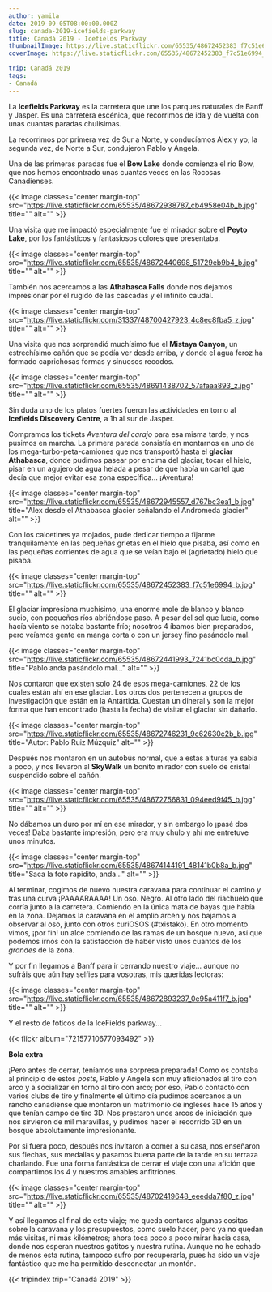 ```yaml
---
author: yamila
date: 2019-09-05T08:00:00.000Z
slug: canada-2019-icefields-parkway
title: Canadá 2019 - Icefields Parkway
thumbnailImage: https://live.staticflickr.com/65535/48672452383_f7c51e6994_z.jpg
coverImage: https://live.staticflickr.com/65535/48672452383_f7c51e6994_b.jpg

trip: Canadá 2019
tags:
- Canadá
---
```


La **Icefields Parkway** es la carretera que une los parques naturales de Banff y Jasper. Es una carretera escénica, que recorrimos de ida y de vuelta con unas cuantas paradas chulísimas.

<!--more-->

La recorrimos por primera vez de Sur a Norte, y conducíamos Alex y yo; la segunda vez, de Norte a Sur, condujeron Pablo y Angela.

Una de las primeras paradas fue el **Bow Lake** donde comienza el río Bow, que nos hemos encontrado unas cuantas veces en las Rocosas Canadienses.

{{< image classes="center margin-top" src="https://live.staticflickr.com/65535/48672938787_cb4958e04b_b.jpg" title="" alt="" >}}

Una visita que me impactó especialmente fue el mirador sobre el **Peyto Lake**, por los fantásticos y fantasiosos colores que presentaba.

{{< image classes="center margin-top" src="https://live.staticflickr.com/65535/48672440698_51729eb9b4_b.jpg" title="" alt="" >}}

También nos acercamos a las **Athabasca Falls** donde nos dejamos impresionar por el rugido de las cascadas y el infinito caudal.

{{< image classes="center margin-top" src="https://live.staticflickr.com/31337/48700427923_4c8ec8fba5_z.jpg" title="" alt="" >}}

Una visita que nos sorprendió muchísimo fue el **Mistaya Canyon**, un estrechísimo cañón que se podía ver desde arriba, y donde el agua feroz ha formado caprichosas formas y sinuosos recodos.

{{< image classes="center margin-top" src="https://live.staticflickr.com/65535/48691438702_57afaaa893_z.jpg" title="" alt="" >}}

Sin duda uno de los platos fuertes fueron las actividades en torno al **Icefields Discovery Centre**, a 1h al sur de Jasper.

Compramos los tickets *Aventura del carajo* para esa misma tarde, y nos pusimos en marcha. La primera parada consistía en montarnos en uno de los mega-turbo-peta-camiones que nos transportó hasta el **glaciar Athabasca**, donde pudimos pasear por encima del glaciar, tocar el hielo, pisar en un agujero de agua helada a pesar de que había un cartel que decía que mejor evitar esa zona específica... ¡Aventura!

{{< image classes="center margin-top" src="https://live.staticflickr.com/65535/48672945557_d767bc3ea1_b.jpg" title="Alex desde el Athabasca glacier señalando el Andromeda glacier" alt="" >}}

Con los calcetines ya mojados, pude dedicar tiempo a fijarme tranquilamente en las pequeñas grietas en el hielo que pisaba, así como en las pequeñas corrientes de agua que se veían bajo el (agrietado) hielo que pisaba.

{{< image classes="center margin-top" src="https://live.staticflickr.com/65535/48672452383_f7c51e6994_b.jpg" title="" alt="" >}}

El glaciar impresiona muchísimo, una enorme mole de blanco y blanco sucio, con pequeños ríos abriéndose paso. A pesar del sol que lucía, como hacía viento se notaba bastante frío; nosotros 4 íbamos bien preparados, pero veíamos gente en manga corta o con un jersey fino pasándolo mal.

{{< image classes="center margin-top" src="https://live.staticflickr.com/65535/48672441993_7241bc0cda_b.jpg" title="Pablo anda pasándolo mal..." alt="" >}}

Nos contaron que existen solo 24 de esos mega-camiones, 22 de los cuales están ahí en ese glaciar. Los otros dos pertenecen a grupos de investigación que están en la Antártida. Cuestan un dineral y son la mejor forma que han encontrado (hasta la fecha) de visitar el glaciar sin dañarlo.

{{< image classes="center margin-top" src="https://live.staticflickr.com/65535/48672746231_9c62630c2b_b.jpg" title="Autor: Pablo Ruiz Múzquiz" alt="" >}}

Después nos montaron en un autobús normal, que a estas alturas ya sabía a poco, y nos llevaron al **SkyWalk** un bonito mirador con suelo de cristal suspendido sobre el cañón.

{{< image classes="center margin-top" src="https://live.staticflickr.com/65535/48672756831_094eed9f45_b.jpg" title="" alt="" >}}

No dábamos un duro por mí en ese mirador, y sin embargo lo ¡pasé dos veces! Daba bastante impresión, pero era muy chulo y ahí me entretuve unos minutos.

{{< image classes="center margin-top" src="https://live.staticflickr.com/65535/48674144191_48141b0b8a_b.jpg" title="Saca la foto rapidito, anda..." alt="" >}}

Al terminar, cogimos de nuevo nuestra caravana para continuar el camino y tras una curva ¡PAAAARAAAA! Un oso. Negro. Al otro lado del riachuelo que corría junto a la carretera. Comiendo en la única mata de bayas que había en la zona. Dejamos la caravana en el amplio arcén y nos bajamos a observar al oso, junto con otros curiOSOS (#txistako). En otro momento vimos, ¡por fin! un alce comiendo de las ramas de un bosque nuevo, así que podemos irnos con la satisfacción de haber visto unos cuantos de los *grandes* de la zona.

Y por fin llegamos a Banff para ir cerrando nuestro viaje... aunque no sufráis que aún hay selfies para vosotras, mis queridas lectoras:

{{< image classes="center margin-top" src="https://live.staticflickr.com/65535/48672893237_0e95a411f7_b.jpg" title="" alt="" >}}

Y el resto de foticos de la IceFields parkway...

{{< flickr album="72157710677093492" >}}

**Bola extra**

¡Pero antes de cerrar, teníamos una sorpresa preparada! Como os contaba al principio de estos *posts*, Pablo y Angela son muy aficionados al tiro con arco y a socializar en torno al tiro con arco; por eso, Pablo contactó con varios clubs de tiro y finalmente el último día pudimos acercanos a un rancho canadiense que montaron un matrimonio de ingleses hace 15 años y que tenían campo de tiro 3D. Nos prestaron unos arcos de iniciación que nos sirvieron de mil maravillas, y pudimos hacer el recorrido 3D en un bosque absolutamente impresionante.

Por si fuera poco, después nos invitaron a comer a su casa, nos enseñaron sus flechas, sus medallas y pasamos buena parte de la tarde en su terraza charlando. Fue una forma fantástica de cerrar el viaje con una afición que compartimos los 4 y nuestros amables anfitriones.

{{< image classes="center margin-top" src="https://live.staticflickr.com/65535/48702419648_eeedda7f80_z.jpg" title="" alt="" >}}

Y así llegamos al final de este viaje; me queda contaros algunas cositas sobre la caravana y los presupuestos, como suelo hacer, pero ya no quedan más visitas, ni más kilómetros; ahora toca poco a poco mirar hacia casa, donde nos esperan nuestros gatitos y nuestra rutina. Aunque no he echado de menos esta rutina, tampoco sufro por recuperarla, pues ha sido un viaje fantástico que me ha permitido desconectar un montón.

{{< tripindex trip="Canadá 2019" >}}

